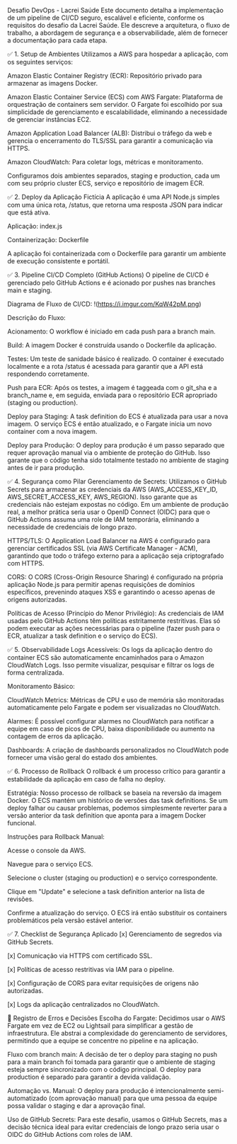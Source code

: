 Desafio DevOps - Lacrei Saúde
Este documento detalha a implementação de um pipeline de CI/CD seguro, escalável e eficiente, conforme os requisitos do desafio da Lacrei Saúde. Ele descreve a arquitetura, o fluxo de trabalho, a abordagem de segurança e a observabilidade, além de fornecer a documentação para cada etapa.

✅ 1. Setup de Ambientes
Utilizamos a AWS para hospedar a aplicação, com os seguintes serviços:

Amazon Elastic Container Registry (ECR): Repositório privado para armazenar as imagens Docker.

Amazon Elastic Container Service (ECS) com AWS Fargate: Plataforma de orquestração de containers sem servidor. O Fargate foi escolhido por sua simplicidade de gerenciamento e escalabilidade, eliminando a necessidade de gerenciar instâncias EC2.

Amazon Application Load Balancer (ALB): Distribui o tráfego da web e gerencia o encerramento do TLS/SSL para garantir a comunicação via HTTPS.

Amazon CloudWatch: Para coletar logs, métricas e monitoramento.

Configuramos dois ambientes separados, staging e production, cada um com seu próprio cluster ECS, serviço e repositório de imagem ECR.

✅ 2. Deploy da Aplicação Fictícia
A aplicação é uma API Node.js simples com uma única rota, /status, que retorna uma resposta JSON para indicar que está ativa.

Aplicação: index.js

Containerização: Dockerfile

A aplicação foi containerizada com o Dockerfile para garantir um ambiente de execução consistente e portátil.

✅ 3. Pipeline CI/CD Completo (GitHub Actions)
O pipeline de CI/CD é gerenciado pelo GitHub Actions e é acionado por pushes nas branches main e staging.

Diagrama de Fluxo de CI/CD:
!(https://i.imgur.com/KqW42pM.png)

Descrição do Fluxo:

Acionamento: O workflow é iniciado em cada push para a branch main.

Build: A imagem Docker é construída usando o Dockerfile da aplicação.

Testes: Um teste de sanidade básico é realizado. O container é executado localmente e a rota /status é acessada para garantir que a API está respondendo corretamente.

Push para ECR: Após os testes, a imagem é taggeada com o git_sha e a branch_name e, em seguida, enviada para o repositório ECR apropriado (staging ou production).

Deploy para Staging: A task definition do ECS é atualizada para usar a nova imagem. O serviço ECS é então atualizado, e o Fargate inicia um novo container com a nova imagem.

Deploy para Produção: O deploy para produção é um passo separado que requer aprovação manual via o ambiente de proteção do GitHub. Isso garante que o código tenha sido totalmente testado no ambiente de staging antes de ir para produção.

✅ 4. Segurança como Pilar
Gerenciamento de Secrets: Utilizamos o GitHub Secrets para armazenar as credenciais da AWS (AWS_ACCESS_KEY_ID, AWS_SECRET_ACCESS_KEY, AWS_REGION). Isso garante que as credenciais não estejam expostas no código. Em um ambiente de produção real, a melhor prática seria usar o OpenID Connect (OIDC) para que o GitHub Actions assuma uma role de IAM temporária, eliminando a necessidade de credenciais de longo prazo.

HTTPS/TLS: O Application Load Balancer na AWS é configurado para gerenciar certificados SSL (via AWS Certificate Manager - ACM), garantindo que todo o tráfego externo para a aplicação seja criptografado com HTTPS.

CORS: O CORS (Cross-Origin Resource Sharing) é configurado na própria aplicação Node.js para permitir apenas requisições de domínios específicos, prevenindo ataques XSS e garantindo o acesso apenas de origens autorizadas.

Políticas de Acesso (Princípio do Menor Privilégio): As credenciais de IAM usadas pelo GitHub Actions têm políticas estritamente restritivas. Elas só podem executar as ações necessárias para o pipeline (fazer push para o ECR, atualizar a task definition e o serviço do ECS).

✅ 5. Observabilidade
Logs Acessíveis: Os logs da aplicação dentro do container ECS são automaticamente encaminhados para o Amazon CloudWatch Logs. Isso permite visualizar, pesquisar e filtrar os logs de forma centralizada.

Monitoramento Básico:

CloudWatch Metrics: Métricas de CPU e uso de memória são monitoradas automaticamente pelo Fargate e podem ser visualizadas no CloudWatch.

Alarmes: É possível configurar alarmes no CloudWatch para notificar a equipe em caso de picos de CPU, baixa disponibilidade ou aumento na contagem de erros da aplicação.

Dashboards: A criação de dashboards personalizados no CloudWatch pode fornecer uma visão geral do estado dos ambientes.

✅ 6. Processo de Rollback
O rollback é um processo crítico para garantir a estabilidade da aplicação em caso de falha no deploy.

Estratégia: Nosso processo de rollback se baseia na reversão da imagem Docker. O ECS mantém um histórico de versões das task definitions. Se um deploy falhar ou causar problemas, podemos simplesmente reverter para a versão anterior da task definition que aponta para a imagem Docker funcional.

Instruções para Rollback Manual:

Acesse o console da AWS.

Navegue para o serviço ECS.

Selecione o cluster (staging ou production) e o serviço correspondente.

Clique em "Update" e selecione a task definition anterior na lista de revisões.

Confirme a atualização do serviço. O ECS irá então substituir os containers problemáticos pela versão estável anterior.

✅ 7. Checklist de Segurança Aplicado
[x] Gerenciamento de segredos via GitHub Secrets.

[x] Comunicação via HTTPS com certificado SSL.

[x] Políticas de acesso restritivas via IAM para o pipeline.

[x] Configuração de CORS para evitar requisições de origens não autorizadas.

[x] Logs da aplicação centralizados no CloudWatch.

📝 Registro de Erros e Decisões
Escolha do Fargate: Decidimos usar o AWS Fargate em vez de EC2 ou Lightsail para simplificar a gestão de infraestrutura. Ele abstrai a complexidade do gerenciamento de servidores, permitindo que a equipe se concentre no pipeline e na aplicação.

Fluxo com branch main: A decisão de ter o deploy para staging no push para a main branch foi tomada para garantir que o ambiente de staging esteja sempre sincronizado com o código principal. O deploy para production é separado para garantir a devida validação.

Automação vs. Manual: O deploy para produção é intencionalmente semi-automatizado (com aprovação manual) para que uma pessoa da equipe possa validar o staging e dar a aprovação final.

Uso de GitHub Secrets: Para este desafio, usamos o GitHub Secrets, mas a decisão técnica ideal para evitar credenciais de longo prazo seria usar o OIDC do GitHub Actions com roles de IAM.
